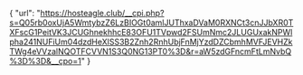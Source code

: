{
  "url": "https://hosteagle.club/__cpi.php?s=Q05rb0oxUjA5WmtybzZ6LzBIOGt0amlJUThxaDVaM0RXNCt3cnJJbXR0TXFscG1PeitVK3JCUGhnekhhcE83OFU1TVpwd2FSUmNmc2JLUGUxakNPWlpha241NUFiUm04dzdHeXlSS3B2Znh2RnhUbjFnMjYzdDZCbmhMVFJEVHZkTWg4eVVzalNQOTFCVVN1S3Q0NG13PT0%3D&r=aW5zdGFncmFtLmNvbQ%3D%3D&__cpo=1"
}
